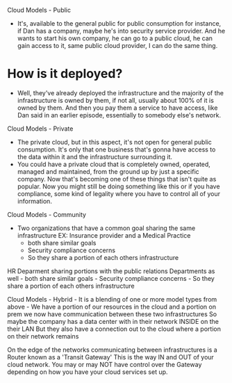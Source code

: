 
Cloud Models - Public

- It's, available to the general public for public consumption for instance, if Dan has a company, maybe he's into security service provider. And he wants to start his own company, he can go to a public cloud, he can gain access to it, same public cloud provider, I can do the same thing.

# How is it deployed? 

- Well, they've already deployed the infrastructure and the majority of the infrastructure is owned by them, if not all, usually about 100% of it is owned by them. And then you pay them a service to have access, like Dan said in an earlier episode, essentially to somebody else's network.


Cloud Models - Private

- The private cloud, but in this aspect, it's not open for general public consumption. It's only that one business that's gonna have access to the data within it and the infrastructure surrounding it.
-  You could have a private cloud that is completely owned, operated, managed and maintained, from the ground up by just a specific company. Now that's becoming one of these things that isn't quite as popular. Now you might still be doing something like this or if you have compliance, some kind of legality where you have to control all of your information.

Cloud Models - Community
- Two organizations that have a common goal sharing the same infrastructure
EX: Insurance provider and a Medical Practice
    - both share similar goals
    - Security compliance concerns
    - So they share a portion of each others infrastructure

HR Deparment sharing portions with the public relations Departments as well
    - both share similar goals
    - Security compliance concerns
    - So they share a portion of each others infrastructure

Cloud Models - Hybrid
    - It is a blending of one or more model types from above
    - We have a portion of our resources in the cloud and a portion on prem
    we now have communication between these two infrastructures
So maybe the company has a data center with in their network INSIDE on the their LAN
But they also have a connection out to the cloud where a portion on their network remains

On the edge of the networks communicating between infrastructures is a Router known as a 'Transit Gateway' This is the way IN and OUT of your cloud network. You may or may NOT have control over the Gateway depending on how you have your cloud services set up. 

